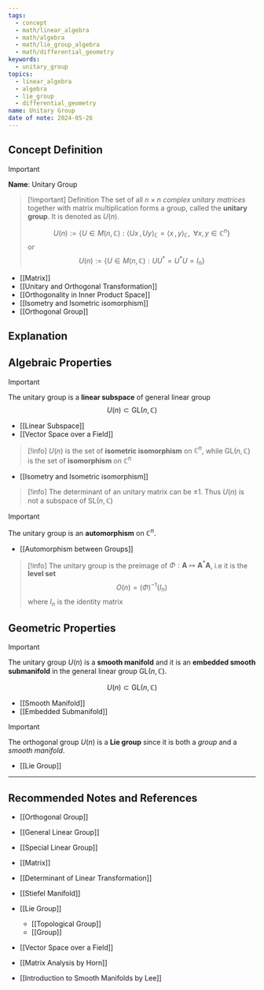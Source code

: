 ```yaml
---
tags:
  - concept
  - math/linear_algebra
  - math/algebra
  - math/lie_group_algebra
  - math/differential_geometry
keywords:
  - unitary_group
topics:
  - linear_algebra
  - algebra
  - lie_group
  - differential_geometry
name: Unitary Group
date of note: 2024-05-26
---
```


## Concept Definition

>[!important]
>**Name**: Unitary Group

>[!important] Definition
>The set of all $n\times n$ *complex unitary matrices* together with matrix multiplication forms a group, called the **unitary group**. It is denoted as $U(n)$.
>
>$$
>U(n) := \left\{ U \in M(n, \mathbb{C}): \left\langle Ux\,,\,Uy \right\rangle_{\mathbb{C}}  = \left\langle  x\,,\,y \right\rangle_{\mathbb{C}}, \;\;  \forall x, y \in \mathbb{C}^n \right\} 
>$$
>or
>$$
>U(n) := \left\{ U \in M(n, \mathbb{C}): UU^{*} = U^{*}U = I_{n} \right\} 
>$$

- [[Matrix]]
- [[Unitary and Orthogonal Transformation]]
- [[Orthogonality in Inner Product Space]]
- [[Isometry and Isometric isomorphism]]
- [[Orthogonal Group]]

## Explanation



## Algebraic Properties

>[!important]
>The unitary group is a **linear subspace** of general linear group
>$$
>U(n) \subset \text{GL}(n, \mathbb{C})
>$$

- [[Linear Subspace]]
- [[Vector Space over a Field]]

>[!info]
>$U(n)$ is the set of **isometric isomorphism** on $\mathbb{C}^n$, while $\text{GL}(n, \mathbb{C})$ is the set of **isomorphism** on $\mathbb{C}^n$

- [[Isometry and Isometric isomorphism]]

>[!info]
>The determinant of an unitary matrix can be $\pm 1$. Thus $U(n)$ is not a subspace of $\text{SL}(n, \mathbb{C})$


>[!important]
>The unitary group is an **automorphism** on $\mathbb{C}^n$.

- [[Automorphism between Groups]]

>[!info]
>The unitary group is the preimage of $\Phi: \boldsymbol{A} \mapsto \boldsymbol{A}^{*}\boldsymbol{A}$, i.e it is the **level set**
>$$
>O(n) = (\Phi)^{-1}(I_{n})
>$$
>where $I_{n}$ is the identity matrix 



## Geometric Properties

>[!important]
>The unitary group $U(n)$ is a **smooth manifold** and it is an **embedded smooth submanifold** in the general linear group $\text{GL}(n, \mathbb{C}).$ 
>
>
>$$
>U(n) \subset \text{GL}(n, \mathbb{C})
>$$
>

- [[Smooth Manifold]]
- [[Embedded Submanifold]]

>[!important]
>The orthogonal group $U(n)$ is a **Lie group** since it is both a *group* and a *smooth manifold*.

- [[Lie Group]]




-----------
##  Recommended Notes and References

- [[Orthogonal Group]]
- [[General Linear Group]]
- [[Special Linear Group]]

- [[Matrix]]
- [[Determinant of Linear Transformation]]
- [[Stiefel Manifold]]
- [[Lie Group]]
	- [[Topological Group]]
	- [[Group]]
- [[Vector Space over a Field]]


- [[Matrix Analysis by Horn]]
- [[Introduction to Smooth Manifolds by Lee]]